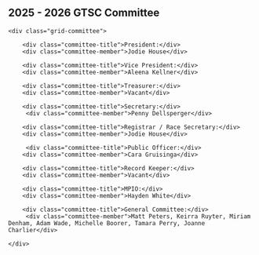 <h2 class="heading-text">2025 - 2026 GTSC Committee</h2>

<div class="committeewrapper">

    <div class="grid-committee">
        
        <div class="committee-title">President:</div>
        <div class="committee-member">Jodie House</div>

        <div class="committee-title">Vice President:</div>
        <div class="committee-member">Aleena Kellner</div>

        <div class="committee-title">Treasurer:</div>
        <div class="committee-member">Vacant</div>

        <div class="committee-title">Secretary:</div>
         <div class="committee-member">Penny Dellsperger</div>

        <div class="committee-title">Registrar / Race Secretary:</div>
        <div class="committee-member">Jodie House</div>

         <div class="committee-title">Public Officer:</div>
        <div class="committee-member">Cara Gruisinga</div>

        <div class="committee-title">Record Keeper:</div>
        <div class="committee-member">Vacant</div>

        <div class="committee-title">MPIO:</div>
        <div class="committee-member">Hayden White</div>

        <div class="committee-title">General Committee:</div>
         <div class="committee-member">Matt Peters, Keirra Ruyter, Miriam Denham, Adam Wade, Michelle Boorer, Tamara Perry, Joanne Charlier</div>

    </div>

</div>